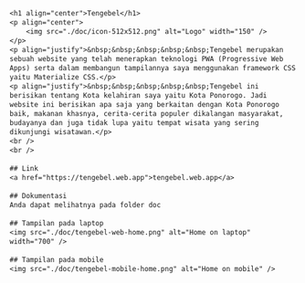     <h1 align="center">Tengebel</h1>
    <p align="center">
        <img src="./doc/icon-512x512.png" alt="Logo" width="150" />
    </p>
    <p align="justify">&nbsp;&nbsp;&nbsp;&nbsp;&nbsp;Tengebel merupakan sebuah website yang telah menerapkan teknologi PWA (Progressive Web Apps) serta dalam membangun tampilannya saya menggunakan framework CSS yaitu Materialize CSS.</p>
    <p align="justify">&nbsp;&nbsp;&nbsp;&nbsp;&nbsp;Tengebel ini berisikan tentang Kota kelahiran saya yaitu Kota Ponorogo. Jadi website ini berisikan apa saja yang berkaitan dengan Kota Ponorogo baik, makanan khasnya, cerita-cerita populer dikalangan masyarakat, budayanya dan juga tidak lupa yaitu tempat wisata yang sering dikunjungi wisatawan.</p>
    <br />
    <br />

    ## Link
    <a href="https://tengebel.web.app">tengebel.web.app</a>

    ## Dokumentasi
    Anda dapat melihatnya pada folder doc

    ## Tampilan pada laptop
    <img src="./doc/tengebel-web-home.png" alt="Home on laptop" width="700" />

    ## Tampilan pada mobile
    <img src="./doc/tengebel-mobile-home.png" alt="Home on mobile" />
